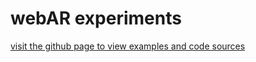 # webAR experiments

[visit the github page to view examples and code sources](https://shirinstar.github.io/webAR_experiments_page/)
